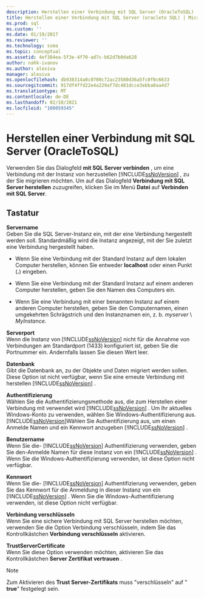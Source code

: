 ```yaml
---
description: Herstellen einer Verbindung mit SQL Server (OracleToSQL)
title: Herstellen einer Verbindung mit SQL Server (oracleto SQL) | Microsoft-Dokumentation
ms.prod: sql
ms.custom: ''
ms.date: 01/19/2017
ms.reviewer: ''
ms.technology: ssma
ms.topic: conceptual
ms.assetid: 4ef384ea-5f3e-4f70-ad7c-b62d7b0da628
author: nahk-ivanov
ms.author: alexiva
manager: alexiva
ms.openlocfilehash: db938314a0c0700c72ac23580d36a5fc0f0c6633
ms.sourcegitcommit: 917df4ffd22e4a229af7dc481dcce3ebba0aa4d7
ms.translationtype: MT
ms.contentlocale: de-DE
ms.lasthandoff: 02/10/2021
ms.locfileid: "100059345"
---
```

# <a name="connect-to-sql-server--oracletosql"></a>Herstellen einer Verbindung mit SQL Server (OracleToSQL)
Verwenden Sie das Dialogfeld **mit SQL Server verbinden** , um eine Verbindung mit der Instanz von herzustellen [!INCLUDE[ssNoVersion](../../includes/ssnoversion-md.md)] , zu der Sie migrieren möchten. Um auf das Dialogfeld **Verbindung mit SQL Server herstellen** zuzugreifen, klicken Sie im Menü **Datei** auf **Verbinden mit SQL Server**.  
  
## <a name="options"></a>Tastatur  
**Servername**  
Geben Sie die SQL Server-Instanz ein, mit der eine Verbindung hergestellt werden soll. Standardmäßig wird die Instanz angezeigt, mit der Sie zuletzt eine Verbindung hergestellt haben.  
  
-   Wenn Sie eine Verbindung mit der Standard Instanz auf dem lokalen Computer herstellen, können Sie entweder **localhost** oder einen Punkt (**.**) eingeben.  
  
-   Wenn Sie eine Verbindung mit der Standard Instanz auf einem anderen Computer herstellen, geben Sie den Namen des Computers ein.  
  
-   Wenn Sie eine Verbindung mit einer benannten Instanz auf einem anderen Computer herstellen, geben Sie den Computernamen, einen umgekehrten Schrägstrich und den Instanznamen ein, z. b. *myserver* \\ *MyInstance*.  
  
**Serverport**  
Wenn die Instanz von [!INCLUDE[ssNoVersion](../../includes/ssnoversion-md.md)] nicht für die Annahme von Verbindungen am Standardport (1433) konfiguriert ist, geben Sie die Portnummer ein. Andernfalls lassen Sie diesen Wert leer.  
  
**Datenbank**  
Gibt die Datenbank an, zu der Objekte und Daten migriert werden sollen. Diese Option ist nicht verfügbar, wenn Sie eine erneute Verbindung mit herstellen [!INCLUDE[ssNoVersion](../../includes/ssnoversion-md.md)] .  
  
**Authentifizierung**  
Wählen Sie die Authentifizierungsmethode aus, die zum Herstellen einer Verbindung mit verwendet wird [!INCLUDE[ssNoVersion](../../includes/ssnoversion-md.md)] . Um Ihr aktuelles Windows-Konto zu verwenden, wählen Sie Windows-Authentifizierung aus. [!INCLUDE[ssNoVersion](../../includes/ssnoversion-md.md)]Wählen Sie Authentifizierung aus, um einen Anmelde Namen und ein Kennwort anzugeben [!INCLUDE[ssNoVersion](../../includes/ssnoversion-md.md)] .  
  
**Benutzername**  
Wenn Sie die- [!INCLUDE[ssNoVersion](../../includes/ssnoversion-md.md)] Authentifizierung verwenden, geben Sie den-Anmelde Namen für diese Instanz von ein [!INCLUDE[ssNoVersion](../../includes/ssnoversion-md.md)] . Wenn Sie die Windows-Authentifizierung verwenden, ist diese Option nicht verfügbar.  
  
**Kennwort**  
Wenn Sie die- [!INCLUDE[ssNoVersion](../../includes/ssnoversion-md.md)] Authentifizierung verwenden, geben Sie das Kennwort für die Anmeldung in dieser Instanz von ein [!INCLUDE[ssNoVersion](../../includes/ssnoversion-md.md)] . Wenn Sie die Windows-Authentifizierung verwenden, ist diese Option nicht verfügbar.  
  
**Verbindung verschlüsseln**  
Wenn Sie eine sichere Verbindung mit SQL Server herstellen möchten, verwenden Sie die Option Verbindung verschlüsseln, indem Sie das Kontrollkästchen **Verbindung verschlüsseln** aktivieren.  
  
**TrustServerCertificate**  
Wenn Sie diese Option verwenden möchten, aktivieren Sie das Kontrollkästchen **Server Zertifikat vertrauen** .  
  
> [!NOTE]  
> Zum Aktivieren des **Trust Server-Zertifikats** muss "verschlüsseln" auf " **true**" festgelegt sein.  
  
